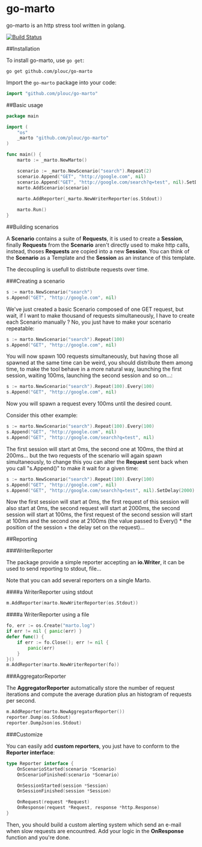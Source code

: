 go-marto
========

go-marto is an http stress tool written in golang.

[![Build Status](https://travis-ci.org/plouc/go-marto.png?branch=master)](https://travis-ci.org/plouc/go-marto)

##Installation

To install go-marto, use `go get`:

    go get github.com/plouc/go-marto

Import the `go-marto` package into your code:

```go
import "github.com/plouc/go-marto"
```

##Basic usage

````go
package main

import (
	"os"
	_marto "github.com/plouc/go-marto"
)

func main() {
	marto := _marto.NewMarto()

	scenario := _marto.NewScenario("search").Repeat(2)
	scenario.Append("GET", "http://google.com", nil)
	scenario.Append("GET", "http://google.com/search?q=test", nil).SetDelay(2000)
	marto.AddScenario(scenario)
	
	marto.AddReporter(_marto.NewWriterReporter(os.Stdout))

	marto.Run()
}
````

##Building scenarios

A **Scenario** contains a suite of **Requests**, it is used to create a **Session**, finally **Requests** from the **Scenario** aren't directly used to make http calls, instead, thoses **Requests** are copied into a new **Session**. You can think of the **Scenario** as a Template and the **Session** as an instance of this template.

The decoupling is usefull to distribute requests over time.

###Creating a scenario

````go
s := marto.NewScenario("search")
s.Append("GET", "http://google.com", nil)
````

We've just created a basic Scenario composed of one GET request, but wait, if I want to make thousand of requests simultaneously, I have to create each Scenario manually ? No, you just have to make your scenario repeatable:

````go
s := marto.NewScenario("search").Repeat(100)
s.Append("GET", "http://google.com", nil)
````

You will now spawn 100 requests simultaneously, but having those all spawned at the same time can be weird, you should distribute them among time, to make the tool behave in a more natural way, launching the first session, waiting 100ms, launching the second session and so on…:

````go
s := marto.NewScenario("search").Repeat(100).Every(100)
s.Append("GET", "http://google.com", nil)
````

Now you will spawn a request every 100ms until the desired count.

Consider this other example:

````go
s := marto.NewScenario("search").Repeat(100).Every(100)
s.Append("GET", "http://google.com", nil)
s.Append("GET", "http://google.com/search?q=test", nil)
````

The first session will start at 0ms, the second one at 100ms, the third at 200ms… but the two requests of the scenario will again spawn simultaneously, to change this you can alter the **Request** sent back when you call "s.Append()" to make it wait for a given time:

````go
s := marto.NewScenario("search").Repeat(100).Every(100)
s.Append("GET", "http://google.com", nil)
s.Append("GET", "http://google.com/search?q=test", nil).SetDelay(2000)
````

Now the first session will start at 0ms, the first request of this session will also start at 0ms, the second request will start at 2000ms, the second session will start at 100ms, the first request of the second session will start at 100ms and the second one at 2100ms (the value passed to Every() * the position of the session + the delay set on the request)…

##Reporting

###WriterReporter

The package provide a simple reporter accepting an **io.Writer**, it can be used to send reporting to stdout, file…

Note that you can add several reporters on a single Marto.

####a WriterReporter using stdout

````go
m.AddReporter(marto.NewWriterReporter(os.Stdout))
````

####a WriterReporter using a file 

````go
fo, err := os.Create("marto.log")
if err != nil { panic(err) }
defer func() {
    if err := fo.Close(); err != nil {
        panic(err)
    }
}()
m.AddReporter(marto.NewWriterReporter(fo))
````

###AggregatorReporter

The **AggregatorReporter** automatically store the number of request iterations and compute the average duration plus an histogram of requests per second.

````go
m.AddReporter(marto.NewAggregatorReporter())
reporter.Dump(os.Stdout)
reporter.DumpJson(os.Stdout)
````

###Customize

You can easily add **custom reporters**, you just have to conform to the **Reporter interface**:

````go
type Reporter interface {
	OnScenarioStarted(scenario *Scenario)
	OnScenarioFinished(scenario *Scenario)

	OnSessionStarted(session *Session)
	OnSessionFinished(session *Session)

	OnRequest(request *Request)
	OnResponse(request *Request, response *http.Response)
}
````

Then, you should build a custom alerting system which send an e-mail when slow requests are encountred.
Add your logic in the **OnResponse** function and you're done.
